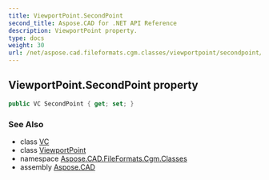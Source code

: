 ```yaml
---
title: ViewportPoint.SecondPoint
second_title: Aspose.CAD for .NET API Reference
description: ViewportPoint property. 
type: docs
weight: 30
url: /net/aspose.cad.fileformats.cgm.classes/viewportpoint/secondpoint/
---
```

## ViewportPoint.SecondPoint property

```csharp
public VC SecondPoint { get; set; }
```

### See Also

* class [VC](../../vc/)
* class [ViewportPoint](../)
* namespace [Aspose.CAD.FileFormats.Cgm.Classes](../../viewportpoint/)
* assembly [Aspose.CAD](../../../)


